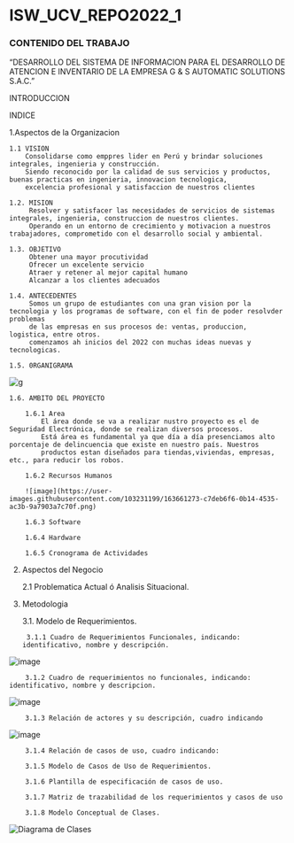 # ISW_UCV_REPO2022_1
### CONTENIDO DEL TRABAJO

“DESARROLLO DEL SISTEMA DE INFORMACION PARA EL DESARROLLO DE ATENCION E INVENTARIO DE LA EMPRESA G & S AUTOMATIC SOLUTIONS S.A.C.”

INTRODUCCION

INDICE

1.Aspectos de la Organizacion

    1.1 VISION
        Consolidarse como emppres lider en Perú y brindar soluciones integrales, ingenieria y construcción.
        Siendo reconocido por la calidad de sus servicios y productos, buenas practicas en ingenieria, innovacion tecnologica, 
        excelencia profesional y satisfaccion de nuestros clientes

    1.2. MISION
         Resolver y satisfacer las necesidades de servicios de sistemas integrales, ingenieria, construccion de nuestros clientes.
         Operando en un entorno de crecimiento y motivacion a nuestros trabajadores, comprometido con el desarrollo social y ambiental.
         
    1.3. OBJETIVO
         Obtener una mayor procutividad
         Ofrecer un excelente servicio
         Atraer y retener al mejor capital humano
         Alcanzar a los clientes adecuados

    1.4. ANTECEDENTES
         Somos un grupo de estudiantes con una gran vision por la tecnologia y los programas de software, con el fin de poder resolvder problemas
         de las empresas en sus procesos de: ventas, produccion, logistica, entre otros.
         comenzamos ah inicios del 2022 con muchas ideas nuevas y tecnologicas.

    1.5. 0RGANIGRAMA
![g](https://user-images.githubusercontent.com/103697251/163660464-8647c3a4-ac1b-414b-bff6-6fdc43d89c50.png)



    1.6. AMBITO DEL PROYECTO

        1.6.1 Area
            El área donde se va a realizar nustro proyecto es el de Seguridad Electrónica, donde se realizan diversos procesos.
            Está área es fundamental ya que día a día presenciamos alto porcentaje de delincuencia que existe en nuestro país. Nuestros 
            productos estan diseñados para tiendas,viviendas, empresas, etc., para reducir los robos.
  
        1.6.2 Recursos Humanos
        
        ![image](https://user-images.githubusercontent.com/103231199/163661273-c7deb6f6-0b14-4535-ac3b-9a7903a7c70f.png)
        
        1.6.3 Software

        1.6.4 Hardware

        1.6.5 Cronograma de Actividades

2. Aspectos del Negocio
  
    2.1 Problematica Actual ó Analisis Situacional.
  
3. Metodologia
 
    3.1. Modelo de Requerimientos.
   
        3.1.1 Cuadro de Requerimientos Funcionales, indicando: identificativo, nombre y descripción.
![image](https://user-images.githubusercontent.com/82493473/163657269-50742ce9-e1dc-4dfe-8a5c-fff0bb846fb8.png)

      
        3.1.2 Cuadro de requerimientos no funcionales, indicando: identificativo, nombre y descripcion.
 ![image](https://user-images.githubusercontent.com/82493473/163657237-7b7d1620-9676-42fa-8421-d2935f13b93b.png)

      
        3.1.3 Relación de actores y su descripción, cuadro indicando
  ![image](https://user-images.githubusercontent.com/82493473/163659874-dbc56ee8-2fdc-4aaf-99d9-44dce6b97cb0.png)

         
        3.1.4 Relación de casos de uso, cuadro indicando:
      
        3.1.5 Modelo de Casos de Uso de Requerimientos.
      
        3.1.6 Plantilla de especificación de casos de uso.
      
        3.1.7 Matriz de trazabilidad de los requerimientos y casos de uso 
      
        3.1.8 Modelo Conceptual de Clases.
![Diagrama de Clases](https://user-images.githubusercontent.com/103294307/163654311-96c9f780-c24a-4291-bf59-a7a44d9bbb3a.jpg)
